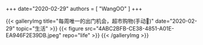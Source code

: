 +++
date="2020-02-29"
authors = [
    "WangOO"
]
+++

{{< galleryImg title="每周唯一的出门机会，超市购物(手动🐶)" date="2020-02-29" topic="生活" >}}
    {{< figure src="4ABC2BFB-CE38-4851-A01E-EA946F2E39DB.jpeg" repo="life" >}}
{{< /galleryImg >}}
